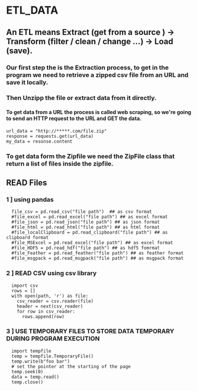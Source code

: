 # ETL_DATA
## An ETL means Extract (get from a source ) -> Transform (filter / clean / change ...) -> Load (save).
### Our first step the is the Extraction process, to get in the program we need to retrieve a zipped csv file from an URL and save it locally.
### Then Unzipp the file or extract data from it directly.
#### To get data from a URL the process is called web scraping, so we're going to send an HTTP request to the URL and GET the data.
    
    url_data = "http://*****.com/file.zip"
    response = requests.get(url_data)
    my_data = resonse.content

### To get data form the Zipfile we need the ZipFile class that return a list of files inside the zipfile.
## READ Files
### 1 ] using pandas 
      file_csv = pd.read_csv("file path")  ## as csv format
      #file_excel = pd.read_excel("file path") ## as excel format
      #file_json = pd.read_json("file path") ## as json format
      #file_html = pd.read_html("file path") ## as html format
      #file_localClipboard = pd.read_clipboard("file path") ## as clipboard format
      #file_MSExcel = pd.read_excel("file path") ## as excel format
      #file_HDF5 = pd.read_hdf("file path") ## as hdf5 fomrmat
      #file_Feather = pd.read_feather("file path") ## as feather format
      #file_msgpack = pd.read_msgpack("file path") ## as msgpack format
### 2 ] READ CSV using csv library
      import csv
      rows = []
      with open(path, 'r') as file:
        csv_reader = csv.reader(file)
        header = next(csv_reader)
        for row in csv_reader:
          rows.append(row)
         
### 3 ] USE TEMPORARY FILES TO STORE DATA TEMPORARY DURING PROGRAM EXECUTION
      
      import tempfile
      temp = tempfile.TemporaryFile()
      temp.write(b"foo bar")
      # set the pointer at the starting of the page
      temp.seek(0)
      data = temp.read()
      temp.close()
